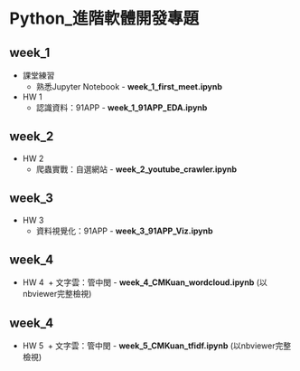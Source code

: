 # Python_進階軟體開發專題

## week_1
+ 課堂練習
  + 熟悉Jupyter Notebook - **week_1_first_meet.ipynb**
+ HW 1
  + 認識資料：91APP - **week_1_91APP_EDA.ipynb**

## week_2
+ HW 2
  + 爬蟲實戰：自選網站 - **week_2_youtube_crawler.ipynb**

## week_3
+ HW 3
  + 資料視覺化：91APP - **week_3_91APP_Viz.ipynb**

## week_4
+ HW 4
  + 文字雲：管中閔 - **week_4_CMKuan_wordcloud.ipynb** (以nbviewer完整檢視)

## week_4
+ HW 5
  + 文字雲：管中閔 - **week_5_CMKuan_tfidf.ipynb** (以nbviewer完整檢視)
